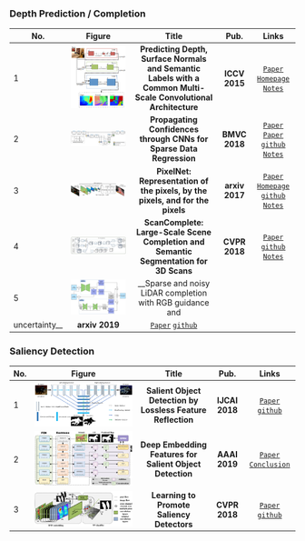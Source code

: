 ### Depth Prediction / Completion

|No.   |Figure   |Title   |Pub.  |Links|    
|-----|:-----:|:-----:|:-----:|:---:|   
|1|![Depth-surfacenormal-semanticlabels](PaperReading/data/1.png)|__Predicting Depth, Surface Normals and Semantic Labels with a Common Multi-Scale Convolutional Architecture__|__ICCV 2015__|[`Paper`](https://arxiv.org/pdf/1411.4734v4.pdf) [`Homepage`](https://cs.nyu.edu/~deigen/dnl/) [`Notes`](PaperReading/2015_ICCV_Predicting_Depth_Surface_Normals_and_Semantic_Labels_with_a_Common_Multi_Scale_Convolutional_Architecture.md)|  
|2|![Propagate-confidence](PaperReading/data/propagate_net.png)|__Propagating Confidences through CNNs for Sparse Data Regression__|__BMVC 2018__|[`Paper`](https://arxiv.org/abs/1805.11913) [`Paper`](https://arxiv.org/abs/1811.01791) [`github`](https://github.com/abdo-eldesokey/nconv) [`Notes`](PaperReading/2018_arxiv_Propagating_Confidences_through_CNNs_for_Sparse_Data_Regression.md)|  
|3|![PixelNet](PaperReading/data/pixelnet_net.png)|__PixelNet: Representation of the pixels, by the pixels, and for the pixels__|__arxiv 2017__|[`Paper`](http://www.cs.cmu.edu/~aayushb/pixelNet/pixelnet.pdf) [`Homepage`](http://www.cs.cmu.edu/~aayushb/pixelNet/) [`github`](https://github.com/aayushbansal/PixelNet) [`Notes`](2017_arxiv_PixelNet_Representation_of_the_pixels_by_the_pixels_and_for_the_pixels.md)| 
|4|![ScanComplete](PaperReading/data/scancomplete_net.png)|__ScanComplete: Large-Scale Scene Completion and Semantic Segmentation for 3D Scans__|__CVPR 2018__|[`Paper`](https://arxiv.org/pdf/1712.10215.pdf) [`github`](https://github.com/angeladai/ScanComplete) [`Notes`](PaperReading/2018_CVPR_ScanComplete_Large_Scale_Scene_Completion_and_Semantic_Segmentation_for_3D_Scans.md)|  
|5|![uncertainty](PaperReading/data/uncertainty.png)|__Sparse and noisy LiDAR completion with RGB guidance and
uncertainty__|__arxiv 2019__|[`Paper`](https://arxiv.org/abs/1902.05356) [`github`](https://github.com/wvangansbeke/Sparse-Depth-Completion)|  


### Saliency Detection

|No.   |Figure   |Title   |Pub.  |Links|    
|-----|:-----:|:-----:|:-----:|:---:|   
|1|![SFCN](PaperReading/data/SFCN_net.png)|__Salient Object Detection by Lossless Feature Reflection__|__IJCAI 2018__|[`Paper`](https://arxiv.org/pdf/1411.4734v4.pdf) [`github`](https://github.com/Pchank/caffe-sal/blob/master/IIAU2018.md) |  
|2|![RFIN](PaperReading/data/RFIN_net.png)|__Deep Embedding Features for Salient Object Detection__|__AAAI 2019__|[`Paper`](https://drive.google.com/file/d/1l02_GtoMxRFy9IJifSjs-zjYOOQWoBfx/view) [`Conclusion`](PaperReading/2019_AAAI_RFIN.md) |  
|3|![LPS](PaperReading/data/LPS_net.png)|__Learning to Promote Saliency Detectors__|__CVPR 2018__|[`Paper`](https://drive.google.com/file/d/1sGSMt8ZPZNFaStwiAeS6jkeBURSDHtO0/view) [`github`](https://github.com/zengxianyu/lps) |  








